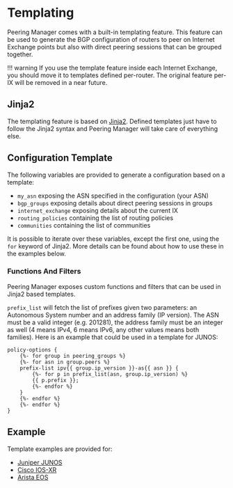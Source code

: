 # Templating

Peering Manager comes with a built-in templating feature. This feature can be
used to generate the BGP configuration of routers to peer on Internet Exchange
points but also with direct peering sessions that can be grouped together.

!!! warning
    If you use the template feature inside each Internet Exchange, you should
    move it to templates defined per-router. The original feature per-IX will
    be removed in a near future.

## Jinja2

The templating feature is based on [Jinja2](http://jinja.pocoo.org/docs/2.9/).
Defined templates just have to follow the Jinja2 syntax and Peering Manager
will take care of everything else.

## Configuration Template

The following variables are provided to generate a configuration based on a
template:

  * `my_asn` exposing the ASN specified in the configuration (your ASN)
  * `bgp_groups` exposing details about direct peering sessions in groups
  * `internet_exchange` exposing details about the current IX
  * `routing_policies` containing the list of routing policies
  * `communities` containing the list of communities

It is possible to iterate over these variables, except the first one, using the
`for` keyword of Jinja2. More details can be found about how to use these in
the examples below.

### Functions And Filters

Peering Manager exposes custom functions and filters that can be used in Jinja2
based templates.

`prefix_list` will fetch the list of prefixes given two parameters: an
Autonomous System number and an address family (IP version). The ASN must be a
valid integer (e.g. 201281), the address family must be an integer as well (4
means IPv4, 6 means IPv6, any other values means both families). Here is an
example that could be used in a template for JUNOS:

```no-highlight
policy-options {
    {%- for group in peering_groups %}
    {%- for asn in group.peers %}
    prefix-list ipv{{ group.ip_version }}-as{{ asn }} {
        {%- for p in prefix_list(asn, group.ip_version) %}
        {{ p.prefix }};
        {%- endfor %}
    }
    {%- endfor %}
    {%- endfor %}
}
```

## Example

Template examples are provided for:

  * [Juniper JUNOS](juniper-junos.md)
  * [Cisco IOS-XR](cisco-iosxr.md)
  * [Arista EOS](arista-eos.md)
